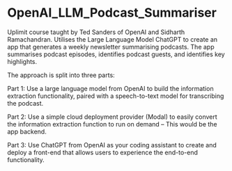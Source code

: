 # OpenAI_LLM_Podcast_Summariser
Uplimit course taught by Ted Sanders of OpenAI and Sidharth Ramachandran. Utilises the Large Language Model ChatGPT to create an app that generates a weekly newsletter summarising podcasts. The app summarises podcast episodes, identifies podcast guests, and identifies key highlights.  

The approach is split into three parts:

Part 1: Use a large language model from OpenAI to build the information extraction functionality, paired with a speech-to-text model for transcribing the podcast.

Part 2: Use a simple cloud deployment provider (Modal) to easily convert the information extraction function to run on demand – This would be the app backend.

Part 3: Use ChatGPT from OpenAI as your coding assistant to create and deploy a front-end that allows users to experience the end-to-end functionality.
